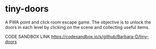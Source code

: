 # tiny-doors
  A PWA point and click room escape game. The objective is to unlock the doors in each level by clicking on the scene and collecting useful items.

CODE SANDBOX LINK https://codesandbox.io/s/github/Barbara-D/tiny-doors
  
